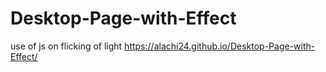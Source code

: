 # Desktop-Page-with-Effect
use of js on flicking of light
https://alachi24.github.io/Desktop-Page-with-Effect/
